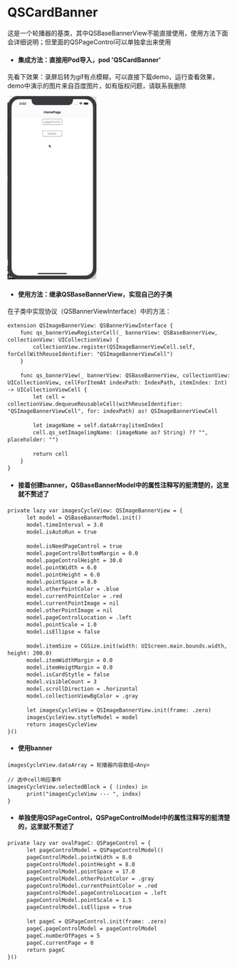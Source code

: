 # QSCardBanner
这是一个轮播器的基类，其中QSBaseBannerView不能直接使用，使用方法下面会详细说明；但里面的QSPageControl可以单独拿出来使用
- #### 集成方法：直接用Pod导入，pod 'QSCardBanner'

先看下效果：录屏后转为gif有点模糊，可以直接下载demo，运行查看效果，demo中演示的图片来自百度图片，如有版权问题，请联系我删除

<img src="https://github.com/fallpine/QSCardBanner/blob/master/Screenshots/screen_record.gif" width="200"/>


- #### 使用方法：继承QSBaseBannerView，实现自己的子类
在子类中实现协议（QSBannerViewInterface）中的方法：
```
extension QSImageBannerView: QSBannerViewInterface {
    func qs_bannerViewRegisterCell(_ bannerView: QSBaseBannerView, collectionView: UICollectionView) {
        collectionView.register(QSImageBannerViewCell.self, forCellWithReuseIdentifier: "QSImageBannerViewCell")
    }
    
    func qs_bannerView(_ bannerView: QSBaseBannerView, collectionView: UICollectionView, cellForItemAt indexPath: IndexPath, itemIndex: Int) -> UICollectionViewCell {
        let cell = collectionView.dequeueReusableCell(withReuseIdentifier: "QSImageBannerViewCell", for: indexPath) as! QSImageBannerViewCell
        
        let imageName = self.dataArray[itemIndex]
        cell.qs_setImage(imgName: (imageName as? String) ?? "", placeholder: "")
        
        return cell
    }
}
```

- #### 接着创建banner，QSBaseBannerModel中的属性注释写的挺清楚的，这里就不赘述了
```
private lazy var imagesCycleView: QSImageBannerView = {
      let model = QSBaseBannerModel.init()
      model.timeInterval = 3.0
      model.isAutoRun = true
        
      model.isNeedPageControl = true
      model.pageControlBottomMargin = 0.0
      model.pageControlHeight = 30.0
      model.pointWidth = 6.0
      model.pointHeight = 6.0
      model.pointSpace = 8.0
      model.otherPointColor = .blue
      model.currentPointColor = .red
      model.currentPointImage = nil
      model.otherPointImage = nil
      model.pageControlLocation = .left
      model.pointScale = 1.0
      model.isEllipse = false
        
      model.itemSize = CGSize.init(width: UIScreen.main.bounds.width, height: 200.0)
      model.itemWidthMargin = 0.0
      model.itemHeigtMargin = 0.0
      model.isCardStytle = false
      model.visibleCount = 3
      model.scrollDirection = .horizontal
      model.collectionViewBgColor = .gray
        
      let imagesCycleView = QSImageBannerView.init(frame: .zero)
      imagesCycleView.stytleModel = model
      return imagesCycleView
}()
```

- #### 使用banner
```
imagesCycleView.dataArray = 轮播器内容数组<Any>

// 选中cell响应事件
imagesCycleView.selectedBlock = { (index) in
      print("imagesCycleView --- ", index)
}
```

- #### 单独使用QSPageControl，QSPageControlModel中的属性注释写的挺清楚的，这里就不赘述了
```
private lazy var ovalPageC: QSPageControl = {
      let pageControlModel = QSPageControlModel()
      pageControlModel.pointWidth = 8.0
      pageControlModel.pointHeight = 8.0
      pageControlModel.pointSpace = 17.0
      pageControlModel.otherPointColor = .gray
      pageControlModel.currentPointColor = .red
      pageControlModel.pageControlLocation = .left
      pageControlModel.pointScale = 1.5
      pageControlModel.isEllipse = true
        
      let pageC = QSPageControl.init(frame: .zero)
      pageC.pageControlModel = pageControlModel
      pageC.numberOfPages = 5
      pageC.currentPage = 0
      return pageC
}()
```
